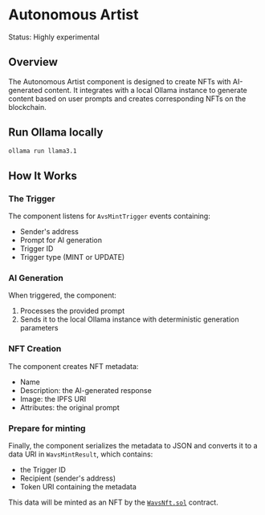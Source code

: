 # Autonomous Artist

Status: Highly experimental

## Overview

The Autonomous Artist component is designed to create NFTs with AI-generated content. It integrates with a local Ollama instance to generate content based on user prompts and creates corresponding NFTs on the blockchain.

## Run Ollama locally

```bash
ollama run llama3.1
```

## How It Works

### The Trigger

The component listens for `AvsMintTrigger` events containing:
- Sender's address
- Prompt for AI generation
- Trigger ID
- Trigger type (MINT or UPDATE)

### AI Generation

When triggered, the component:
1. Processes the provided prompt
2. Sends it to the local Ollama instance with deterministic generation parameters

### NFT Creation

The component creates NFT metadata:
- Name
- Description: the AI-generated response
- Image: the IPFS URI
- Attributes: the original prompt

### Prepare for minting

Finally, the component serializes the metadata to JSON and converts it to a data URI in `WavsMintResult`, which contains:
  - the Trigger ID
  - Recipient (sender's address)
  - Token URI containing the metadata

This data will be minted as an NFT by the [`WavsNft.sol`](/src/contracts/WavsNft.sol) contract.
